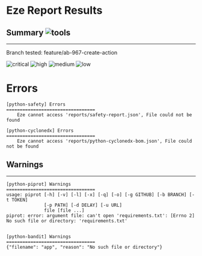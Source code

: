
# Eze Report Results


## Summary  ![tools](https://img.shields.io/static/v1?style=plastic&label=Tools_executed&message=5&color=blue)
---

Branch tested: feature/ab-967-create-action


![critical](https://img.shields.io/static/v1?style=plastic&label=critical&message=0&color=red)
![high](https://img.shields.io/static/v1?style=plastic&label=high&message=0&color=orange)
![medium](https://img.shields.io/static/v1?style=plastic&label=medium&message=0&color=yellow)
![low](https://img.shields.io/static/v1?style=plastic&label=low&message=0&color=lightgrey)
            

Errors
=================================

    [python-safety] Errors
    =================================
        Eze cannot access 'reports/safety-report.json', File could not be found

    [python-cyclonedx] Errors
    =================================
        Eze cannot access 'reports/python-cyclonedx-bom.json', File could not be found

## Warnings
---

    [python-piprot] Warnings
    =================================
    usage: piprot [-h] [-v] [-l] [-x] [-q] [-o] [-g GITHUB] [-b BRANCH] [-t TOKEN]
                  [-p PATH] [-d DELAY] [-u URL]
                  file [file ...]
    piprot: error: argument file: can't open 'requirements.txt': [Errno 2] No such file or directory: 'requirements.txt'
    

    [python-bandit] Warnings
    =================================
    {"filename": "app", "reason": "No such file or directory"}

